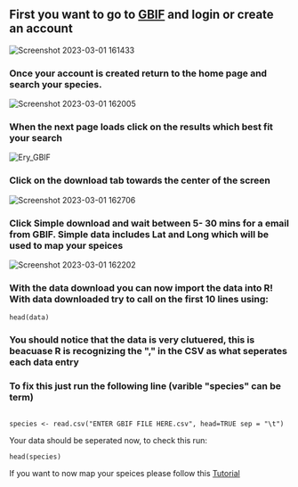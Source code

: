## First you want to go to [GBIF](https://www.gbif.org/) and login or create an account

![Screenshot 2023-03-01 161433](https://user-images.githubusercontent.com/99222277/223763880-3de1b69a-90d1-476a-8270-09a2bd188573.png)


### Once your account is created return to the home page and search your species. 

![Screenshot 2023-03-01 162005](https://user-images.githubusercontent.com/99222277/223766381-ddb5d3f7-8ff9-4136-a4cd-29b7027652ca.png)


### When the next page loads click on the results which best fit your search



![Ery_GBIF](https://user-images.githubusercontent.com/99222277/223766412-c3d296ee-4bb6-440a-8e78-d47fe41ab73d.png)

### Click on the download tab towards the center of the screen

![Screenshot 2023-03-01 162706](https://user-images.githubusercontent.com/99222277/223766468-2e7229fa-d1d5-48e2-be83-a05b34174f88.png)

### Click Simple download and wait between 5- 30 mins for a email from GBIF. Simple data includes Lat and Long which will be used to map your speices

![Screenshot 2023-03-01 162202](https://user-images.githubusercontent.com/99222277/223766521-9122418e-4023-43ef-958a-dd718ed3ef36.png)

### With the data download you can now import the data into R! With  data downloaded try to call on the first 10 lines using:

```
head(data)

```
### You should notice that the data is very clutuered, this is beacuase R is recognizing the "," in the CSV as what seperates each data entry

### To fix this just run the following line (varible "species" can be term)

```

species <- read.csv("ENTER GBIF FILE HERE.csv", head=TRUE sep = "\t")

```
Your data should be seperated now, to check this run:

```
head(species) 

```

If you want to now map your speices please follow this [Tutorial](https://github.com/BotanyCoder/CFP_Mapping/tree/main/blank_code)
